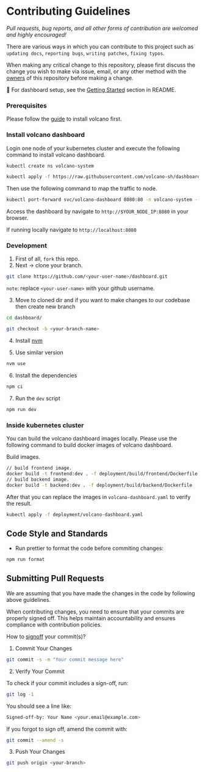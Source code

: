 # Contributing Guidelines

_Pull requests, bug reports, and all other forms of contribution are welcomed and highly encouraged!_

There are various ways in which you can contribute to this project such as `updating docs`, `reporting bugs`, `writing patches`, `fixing typos`.

When making any critical change to this repository, please first discuss the change you wish to make via issue, email, or any other method with the [owners](https://github.com/volcano-sh/dashboard/blob/main/OWNERS) of this repository before making a change.

🚀 For dashboard setup, see the [Getting Started](./README.md#getting-started) section in README.

### Prerequisites

Please follow the [guide](https://github.com/volcano-sh/volcano#quick-start-guide) to install volcano first.

### Install volcano dashboard

Login one node of your kubernetes cluster and execute the following command to install volcano dashboard.

```bash
kubectl create ns volcano-system

kubectl apply -f https://raw.githubusercontent.com/volcano-sh/dashboard/main/deployment/volcano-dashboard.yaml
```

Then use the following command to map the traffic to node.

```bash
kubectl port-forward svc/volcano-dashboard 8080:80 -n volcano-system --address 0.0.0.0
```

Access the dashboard by navigate to `http://$YOUR_NODE_IP:8080` in your browser.

If running locally navigate to `http://localhost:8080`

### Development

1. First of all, `fork` this repo.
2. Next -> clone your branch.

```bash
git clone https://github.com/<your-user-name>/dashboard.git
```

`note`: replace `<your-user-name>` with your github username.

3. Move to cloned dir and if you want to make changes to our codebase then create new branch

```bash
cd dashboard/

git checkout -b <your-branch-name>
```

4. Install [nvm](https://github.com/nvm-sh/nvm?tab=readme-ov-file#install--update-script)

5. Use similar version

```bash
nvm use
```

6. Install the dependencies

```bash
npm ci
```

7. Run the `dev` script

```bash
npm run dev
```

### Inside kubernetes cluster

You can build the volcano dashboard images locally. Please use the following command to build docker images of volcano dashboard.

Build images.

```bash
// build frontend image.
docker build -t frontend:dev . -f deployment/build/frontend/Dockerfile
// build backend image.
docker build -t backend:dev . -f deployment/build/backend/Dockerfile
```

After that you can replace the images in `volcano-dashboard.yaml` to verify the result.

```bash
kubectl apply -f deployment/volcano-dashboard.yaml
```

## Code Style and Standards

- Run prettier to format the code before commiting changes:

```bash
npm run format
```

## Submitting Pull Requests

We are assuming that you have made the changes in the code by following above guidelines.

When contributing changes, you need to ensure that your commits are properly signed off. This helps maintain accountability and ensures compliance with contribution policies.

How to [signoff](https://git-scm.com/docs/git-commit#Documentation/git-commit.txt--s) your commit(s)?

1. Commit Your Changes

```bash
git commit -s -m "Your commit message here"
```

2. Verify Your Commit

To check if your commit includes a sign-off, run:

```bash
git log -1
```

You should see a line like:

```bash
Signed-off-by: Your Name <your.email@example.com>
```

If you forgot to sign off, amend the commit with:

```bash
git commit --amend -s
```

3. Push Your Changes

```bash
git push origin <your-branch>
```
